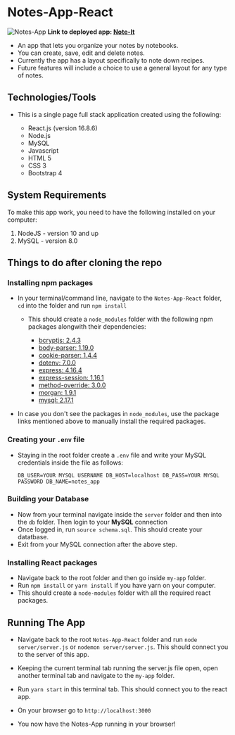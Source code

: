 # Notes-App-React

![Notes-App](my-app/src/images/notesApp.png)
	**Link to deployed app: [Note-It](https://projectnoteit.herokuapp.com/)**

* An app that lets you organize your notes by notebooks.
* You can create, save, edit and delete notes.
* Currently the app has a layout specifically to note down recipes.
* Future features will include a choice to use a general layout for any type of notes.

## Technologies/Tools

* This is a single page full stack application created using the following:

	* React.js (version 16.8.6)
	* Node.js
	* MySQL
	* Javascript
	* HTML 5
	* CSS 3
	* Bootstrap 4

## System Requirements

To make this app work, you need to have the following installed on your computer:

1. NodeJS - version 10 and up
2. MySQL - version 8.0 

## Things to do after cloning the repo

### Installing npm packages

* In your terminal/command line, navigate to the `Notes-App-React` folder, `cd` into the folder and run `npm install`
	* This should create a `node_modules` folder with the following npm packages alongwith their dependencies:

		* [bcryptjs: 2.4.3](https://www.npmjs.com/package/bcryptjs)
	    * [body-parser: 1.19.0](https://www.npmjs.com/package/body-parser)
	    * [cookie-parser: 1.4.4](https://www.npmjs.com/package/cookie-parser)
	    * [dotenv: 7.0.0](https://www.npmjs.com/package/dotenv)
	    * [express: 4.16.4](https://www.npmjs.com/package/express)
	    * [express-session: 1.16.1](https://www.npmjs.com/package/express-session)
	    * [method-override: 3.0.0](https://www.npmjs.com/package/method-override)
	    * [morgan: 1.9.1](https://www.npmjs.com/package/morgan)
	    * [mysql: 2.17.1](https://www.npmjs.com/package/mysql)

* In case you don't see the packages in `node_modules`, use the package links mentioned above to manually install the required packages.

### Creating your `.env` file

* Staying in the root folder create a `.env` file and write your MySQL credentials inside the file as follows:

	`DB_USER=YOUR MYSQL USERNAME
	 DB_HOST=localhost
	 DB_PASS=YOUR MYSQL PASSWORD
	 DB_NAME=notes_app`

### Building your Database

* Now from your terminal navigate inside the `server` folder and then into the `db` folder. Then login to your **MySQL** connection
* Once logged in, run `source schema.sql`. This should create your datatbase.
* Exit from your MySQL connection after the above step.

### Installing React packages

* Navigate back to the root folder and then go inside `my-app` folder.
* Run `npm install` or `yarn install` if you have yarn on your computer.
* This should create a `node-modules` folder with all the required react packages.

## Running The App

* Navigate back to the root `Notes-App-React` folder and run `node server/server.js` or `nodemon server/server.js`. This should connect you to the server of this app.

* Keeping the current terminal tab running the server.js file open, open another terminal tab and navigate to the `my-app` folder.

* Run `yarn start` in this terminal tab. This should connect you to the react app.

* On your browser go to `http://localhost:3000`

* You now have the Notes-App running in your browser!


